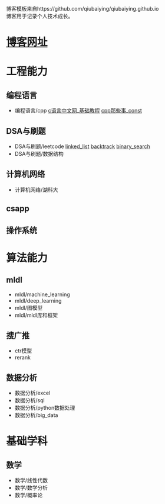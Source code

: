博客模板来自https://github.com/qiubaiying/qiubaiying.github.io  
博客用于记录个人技术成长。
# [博客网址](https://learninghome3344.github.io/)

# 工程能力
## 编程语言
- 编程语言/cpp
[c语言中文网_基础教程](https://learninghome3344.github.io/2022/02/23/c%E8%AF%AD%E8%A8%80%E4%B8%AD%E6%96%87%E7%BD%91_%E5%9F%BA%E7%A1%80%E6%95%99%E7%A8%8B/)
[cpp那些事_const](https://learninghome3344.github.io/2022/02/22/cpp%E9%82%A3%E4%BA%9B%E4%BA%8B_const/)

## DSA与刷题
- DSA与刷题/leetcode
[linked_list](https://learninghome3344.github.io/2022/02/18/leetcode_linked_list/)
[backtrack](https://learninghome3344.github.io/2022/02/19/leetcode_backtrack/)
[binary_search](https://learninghome3344.github.io/2022/02/21/leetcode_binary_search/)
- DSA与刷题/数据结构

## 计算机网络
- 计算机网络/湖科大 

## csapp

## 操作系统

# 算法能力
## mldl
- mldl/machine_learning
- mldl/deep_learning
- mldl/图模型
- mldl/mldl库和框架
## 搜广推
- ctr模型
- rerank
## 数据分析
- 数据分析/excel
- 数据分析/sql
- 数据分析/python数据处理
- 数据分析/big_data

# 基础学科
## 数学
- 数学/线性代数
- 数学/数学分析
- 数学/概率论

